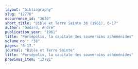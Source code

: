 ```yaml
---
layout: "bibliography"
slug: "12778"
occurrence_id: "3630"
short_title: "Bible et Terre Sainte 38 (1961), 6-17"
author: "Godard, André"
publication_year: "1961"
title: "Persépolis, la capitale des souverains achéménides"
volume_no_: "38"
pages: "6-17."
journal: "Bible et Terre Sainte"
title: "Persépolis, la capitale des souverains achéménides"
previous_item: "12781"
---
```

